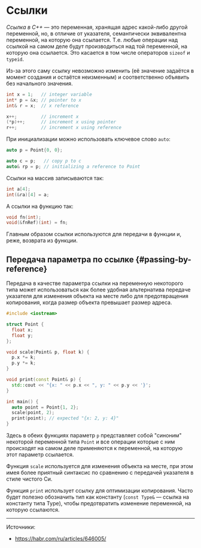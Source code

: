 # Ссылки

<dfn>Ссылка в С++</dfn> — это переменная, хранящая адрес какой-либо другой
переменной, но, в отличие от указателя, семантически эквивалентна переменной,
на которую она ссылается. Т.е. любые операции над ссылкой на самом деле будут
производиться над той переменной, на которую она ссылается.
Это касается в том числе операторов `sizeof` и `typeid`.

Из-за этого саму ссылку невозможно изменить (её значение задаётся в момент
создания и остаётся неизменным) и соответственно объявить без начального
значения.

```cpp
int x = 1;   // integer variable
int* p = &x; // pointer to x
int& r = x;  // x reference

x++;         // increment x
(*p)++;      // increment x using pointer
r++;         // increment x using reference
```

При инициализации можно использовать ключевое слово `auto`:

```cpp
auto p = Point{0, 0};

auto c = p;   // copy p to c
auto& rp = p; // initializing a reference to Point
```

Ссылки на массив записываются так:

```cpp
int a[4];
int(&ra)[4] = a;
```

А ссылки на функцию так:

```cpp
void fn(int);
void(&fnRef)(int) = fn;
```

Главным образом ссылки используются для передачи в функции
и, реже, возврата из функции.

## Передача параметра по ссылке {#passing-by-reference}

Передача в качестве параметра ссылки на переменную некоторого типа может
использоваться как более удобная альтернатива передаче указателя для изменения
объекта на месте либо для предотвращения копирования, когда размер объекта
превышает размер адреса.

```cpp
#include <iostream>

struct Point {
  float x;
  float y;
};

void scale(Point& p, float k) {
  p.x *= k;
  p.y *= k;
}

void print(const Point& p) {
  std::cout << "{x: " << p.x << ", y: " << p.y << '}';
}

int main() {
  auto point = Point{1, 2};
  scale(point, 2);
  print(point); // expected "{x: 2, y: 4}"
}
```

Здесь в обеих функциях параметр `p` представляет собой "синоним" некоторой
переменной типа `Point` и все операции которые с ним происходят на самом
деле применяются к переменной, на которую этот параметр ссылается.

Функция `scale` используется для изменения объекта на месте,
при этом имея более приятный синтаксис по сравнению с передачей указателя
в стиле чистого Си.

Функция `print` использует ссылку для оптимизации копирования. Часто будет
полезно обозначить тип как константу (`const Type&` — ссылка на константу типа
Type), чтобы предотвратить изменение переменной, на которую ссылаются.

---

Источники:
+ https://habr.com/ru/articles/646005/
